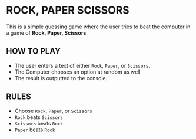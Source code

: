 # ROCK, PAPER SCISSORS

This is a simple guessing game where the user tries to beat the computer in a game of **Rock, Paper, Scissors**

## HOW TO PLAY
- The user enters a text of either `Rock`, `Paper`, or `Scissors`. 
- The Computer chooses an option at random as well
- The result is outputted to the console.

## RULES
- Choose `Rock`, `Paper`, or `Scissors`
- `Rock` beats `Scissors`
- `Scissors` beats `Rock`
- `Paper` beats `Rock`
